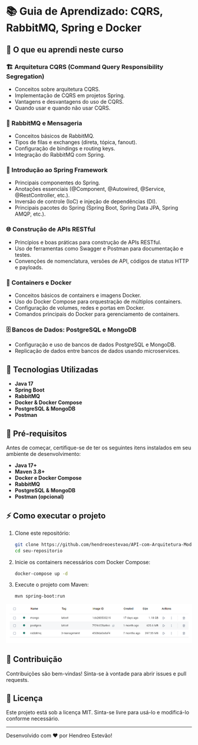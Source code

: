 # 📚 Guia de Aprendizado: CQRS, RabbitMQ, Spring e Docker

## 📌 O que eu aprendi neste curso

### 🏗 Arquitetura CQRS (Command Query Responsibility Segregation)
- Conceitos sobre arquitetura CQRS.
- Implementação de CQRS em projetos Spring.
- Vantagens e desvantagens do uso de CQRS.
- Quando usar e quando não usar CQRS.

### 🐇 RabbitMQ e Mensageria
- Conceitos básicos de RabbitMQ.
- Tipos de filas e exchanges (direta, tópica, fanout).
- Configuração de bindings e routing keys.
- Integração do RabbitMQ com Spring.

### 🌱 Introdução ao Spring Framework
- Principais componentes do Spring.
- Anotações essenciais (@Component, @Autowired, @Service, @RestController, etc.).
- Inversão de controle (IoC) e injeção de dependências (DI).
- Principais pacotes do Spring (Spring Boot, Spring Data JPA, Spring AMQP, etc.).

### 🌐 Construção de APIs RESTful
- Princípios e boas práticas para construção de APIs RESTful.
- Uso de ferramentas como Swagger e Postman para documentação e testes.
- Convenções de nomenclatura, versões de API, códigos de status HTTP e payloads.

### 🐳 Containers e Docker
- Conceitos básicos de containers e imagens Docker.
- Uso do Docker Compose para orquestração de múltiplos containers.
- Configuração de volumes, redes e portas em Docker.
- Comandos principais do Docker para gerenciamento de containers.

### 🗄️ Bancos de Dados: PostgreSQL e MongoDB
- Configuração e uso de bancos de dados PostgreSQL e MongoDB.
- Replicação de dados entre bancos de dados usando microservices.

## 🚀 Tecnologias Utilizadas
- **Java 17**
- **Spring Boot**
- **RabbitMQ**
- **Docker & Docker Compose**
- **PostgreSQL & MongoDB**
- **Postman**

## 📜 Pré-requisitos
Antes de começar, certifique-se de ter os seguintes itens instalados em seu ambiente de desenvolvimento:
- **Java 17+**
- **Maven 3.8+**
- **Docker e Docker Compose**
- **RabbitMQ**
- **PostgreSQL & MongoDB**
- **Postman (opcional)**

## ⚡ Como executar o projeto
1. Clone este repositório:
   ```sh
   git clone https://github.com/hendreoestevao/API-com-Arquitetura-Moderna-Spring-CQRS.git
   cd seu-repositorio
   ```
2. Inicie os containers necessários com Docker Compose:
   ```sh
   docker-compose up -d
   ```
3. Execute o projeto com Maven:
   ```sh
   mvn spring-boot:run
   ```


![alt text](image.png)
## 🤝 Contribuição
Contribuições são bem-vindas! Sinta-se à vontade para abrir issues e pull requests.

## 📝 Licença
Este projeto está sob a licença MIT. Sinta-se livre para usá-lo e modificá-lo conforme necessário.

---
Desenvolvido com ❤️ por Hendreo Estevão!